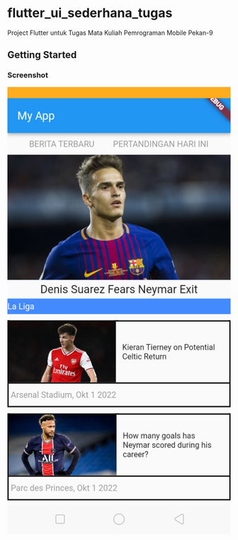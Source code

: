 # flutter_ui_sederhana_tugas

Project Flutter untuk Tugas Mata Kuliah Pemrograman Mobile Pekan-9

## Getting Started

### Screenshot
![Screenshot](https://github.com/onynovianti/flutter_ui_sederhana_tugas/blob/c19acc8e041d0415cccb2375503962ed22d58f27/assets/Screenshot_2022-11-01-19-46-02-89.png "Screenshot Footbal News")
